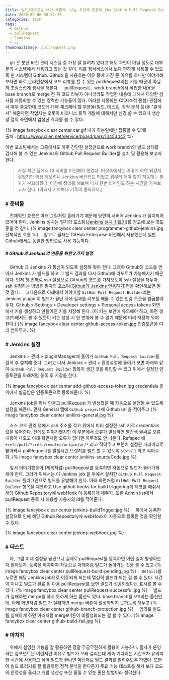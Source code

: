 ```yaml
---
title: 빌드/테스트는 내가 해줄게. 너는 코딩에 집중해 (by GitHub Pull Request Builder)
date: 2020-09-06 00:32:17
categories: tech
tags:
  - Github
  - pullRequest
  - Jenkins
  - ci
thumbnailImage: pullrequest.png
---
```


　git 은 분산 버전 관리 시스템 중 가장 잘 알려져 있다고 해도 과언이 아닐 정도로 대부분의 시스템에서 사용되고 있는 것 같다. 이를 웹서비스에서 보다 편하게 사용할 수 있도록 한 시스템이 Github. <!--more -->Github 을 사용하는 이유 중에 가장 큰 이유를 하나만 이야기해보자면 바로 온라인상에서 코드 리뷰를 할 수 있는 pullRequest라는 기능 때문이 아닐까 조심스럽게 생각을 해본다.
　pullRequest는 work branch에서 작업한 내용을 base branch로 merge 전 꼭 코드 리뷰가 아니더라도 작업한 내용에 대해서 다양한 검사를 자동화할 수 있는 강력한 기능들이 많다. 이러한 자동화는 CI(지속적 통합) 관점에서 매우 중요한데 코드에 대해 체크해야 할 부분들(빌드, 테스트, 정적 분석 등)을 "알아서" 해준다면 작업자는 오롯이 비즈니스 로직 개발에 대해서만 신경 쓸 수 있으니 생산성 절약 측면에서 엄청난 효과를 볼 수 있다.

{% image fancybox clear center car.gif 내가 하는일에만 집중할 수 있게! <br> 출처 : https://www.clien.net/service/board/park/10453442 %}

 이번 포스팅에서는 그중에서도 아주 간단한 설정만으로 work branch의 빌드 상태를 검사해 볼 수 있는 Jenkins의 Github Pull Request Builder를 설치 및 활용해 보고자 한다. 
> 사실 최근 팀에서 CI 서버를 이전해야 했었다. 머릿속에서는 어떻게 하면 되겠지 싶었지만 막상 해보려니 Jenkins 버전업도 되었고 뭐부터 해야 할지 허둥대는 필자가 부끄러웠다. 이참에 정리를 해보며 다시 한번 리마인드 하는 시간을 가져보고자 한다. (이래서 기억보다 기록이 중요하다.)

### # 준비물
　전체적인 흐름은 아래 그림처럼 흘러가기 때문에 당연히 서버에 Jenkins 가 설치되어 있어야 한다. Jenkins 설치는 필자의 포스팅([Jenkins 설치 치트키](https://taetaetae.github.io/2018/12/02/jenkins-install/))를 참고해 보는 것도 좋을 것 같다.
{% image fancybox clear center programmer-github-jenkins.jpg 전체적인 흐름 %}
　참고로 필자는 GitHub Enterprise 버전에서 사용했는데 일반 Github에서도 동일한 방법으로 사용 가능하다.

##### # Github과 Jenkins의 연동을 위한 2가지 설정
　Github 과 Jenkins 가 통신이 되도록 설정해 줘야 한다. 그래야 Github의 코드를 받아서 Jenkins 가 빌드를 하고 그 빌드 결과를 다시 Github에 리포트가 가능해지기 때문이다. 먼저 첫 번째로 ssh 설정으로 Github의 코드를 가져오도록 ssh 설정을 해두자. ssh 설정하는 방법은 필자의 포스팅([Github과 Jenkins 연동하기](https://taetaetae.github.io/2018/02/08/github-with-jenkins/))편을 확인해보면 될 것 같다. 
　그다음으로 아래에서 이야기할 `GitHub Pull Request Builder`라는 Jenkins plugin 이 빌드가 끝난 뒤에 결과를 리포팅 해줄 수 있는 인증 토큰을 발급받아두자. Github > Settings > Developer settings > Personal access tokens 화면에서 키를 생성하고 만들어진 키를 저장해 둔다. (이 키는 보안에 유의해야 하고, 화면 경고(?)에서도 볼 수 있듯이 키는 생성 시 한 번밖에 볼 수 없기 때문에 미리 저장해 둬야 한다.)
{% image fancybox clear center github-access-token.jpg 인증토큰을 미리 받아두자. %}

### # Jenkins 설정
　Jenkins > 관리 > pluginManager에 들어가 `GitHub Pull Request Builder`를 검색 후 설치해 준다. 그러고 나서 Jenkins > 관리 > 환경설정에 들어가 보면 아래와 같이 `GitHub Pull Request Builder` 항목이 생긴 것을 확인할 수 있고 위에서 설정한 인증토큰을 아래처럼 등록 후 저장을 한다.

{% image fancybox clear center add-github-access-token.jpg credentials 을 위에서 발급받은 인증토큰으로 등록해준다. %}

　Jenkins job을 하나 만들고 pullRequest 가 발생했을 때 자동으로 실행될 수 있도록 설정을 해준다. 먼저 General 탭에 `Github project`에 Github url 을 적어주고 
{% image fancybox clear center jenkins-general.jpg %}

　소스 코드 관리 탭에서 ssh 주소를 적고 위에서 미리 설정한 ssh 키로 credentials 값을 넣어준다. 전에도 이야기했지만 이 부분에서 오류가 발생하면 빨간색 글씨로 오류 내용이 나오고 아래 화면처럼 오류가 없다면 아무것도 안 나온다. Refspec 에 `+refs/pull/*:refs/remotes/origin/pr/*` 라고 적어주고 브랜치 설정은 파라미터로 받아와서 pullRequest를 발생시킨 브랜치를 빌드 할 수 있도록 `${sha1}` 라고 적어주자.
{% image fancybox clear center jenkins-sourceCode.jpg %}

　앞서 이야기했듯이 (제목처럼) pullReqeust를 등록하면 자동으로 빌드가 돌아가게 해야 한다. 그러기 위해서는 이 Jenkins job 을 위에서 설치한 `GitHub Pull Request Builder` 플러그인으로 빌드를 유발해야 한다. 아래 화면처럼 `GitHub Pull Request Builder` 항목을 체크하고 Use github hooks for build triggering에 체크를 해줘서 해당 Github Repository에 webHook 이 등록되게 해주자. 또한 Admin list에서 pullRequest 등록 시 허용할 사용자의 id를 적어준다.

{% image fancybox clear center jenkins-buildTrigger.jpg %}
　위에서 등록한 설정으로 인해 해당 Github Repository에 webHook이 자동으로 등록된 것을 확인할 수 있다. 

{% image fancybox clear center jenkins-webhook.jpg %}


### # 테스트
　자, 그럼 이제 설정을 끝냈으니 실제로 pullRequest를 등록하면 어떤 일이 발생하는지 알아보자. 등록을 하자마자 자동으로 아래처럼 빌드가 돌아가는 것을 볼 수 있고
{% image fancybox clear center pullRequest-build-pending.jpg %}
　`Details`를 누르면 해당 Jenkins job으로 이동되게 되는데 열심히 빌드가 되는 걸 볼 수 있다. 시간이 지나고 빌드가 완료 된 다음 pullRequest를 보면 빌드가 성공되었다는 표시를 볼 수 있다.
{% image fancybox clear center pullRequest-successful.jpg %}
　빌드가 실패하면 merge를 하지 못하게 하는 옵션도 있다. base branch를 `보호`하는 옵션인데, 아래 화면처럼 빌드 가 실패하면 merge 버튼이 활성화되지 못하도록 해두고 
{% image fancybox clear center github-branch-protection.jpg %}
　임의로 빌드를 실패하게 하면 아래처럼 merge버튼이 비활성화되는 걸 볼 수 있다.
{% image fancybox clear center github-build-fail.jpg %}

### # 마치며
　위에서 설명한 기능을 잘 활용하면 정말 무궁무진하게 활용이 가능하다. 필자가 운영하는 컴포넌트는 이런저런 이유로 빌드가 오래 걸리는데 계속 기다리는 시간조차 유의미한 시간에 사용하고 싶어 빌드가 끝나면 메신저로 빌드 결과를 알려주도록 하였다. 또한 이 빌드 트리거를 잘 활용하면 정적 분석을 한다든지 주요 기능 테스트를 해서 보다 코드의 안정성을 올리고 개발 생산성 또한 올릴 수 있는 좋은 방법이라 생각한다.